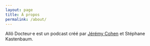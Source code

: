```yaml
---
layout: page
title: À propos
permalink: /about/
---
```


Allô Docteur·e est un podcast créé par
[Jérémy Cohen](https://jeremy-e-cohen.jimdofree.com) et Stéphane Kastenbaum.

